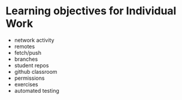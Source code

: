 # Learning objectives for Individual Work

* network activity
* remotes
* fetch/push
* branches
* student repos
* github classroom
* permissions
* exercises
* automated testing
